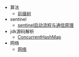* 算法
  * [前缀树](算法/前缀树.md)
* sentinel
  * [sentinel启动流程与通信原理](sentinel/sentinel启动流程与通信原理.md)
* jdk源码解析
  * [ConcurrentHashMap](jdk源码解析/ConcurrentHashMap.md)
* 网络
  * [网络](网络/ConcurrentHashMap.md)